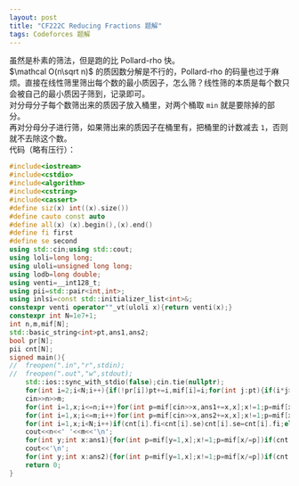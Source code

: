 ```yaml
---
layout: post
title: "CF222C Reducing Fractions 题解"
tags: Codeforces 题解
---
```


虽然是朴素的筛法，但是跑的比 Pollard-rho 快。  
$\mathcal O(n\sqrt n)$ 的质因数分解是不行的，Pollard-rho 的码量也过于麻烦。直接在线性筛里筛出每个数的最小质因子，怎么筛？线性筛的本质是每个数只会被自己的最小质因子筛到，记录即可。  
对分母分子每个数筛出来的质因子放入桶里，对两个桶取 `min` 就是要除掉的部分。  
再对分母分子进行筛，如果筛出来的质因子在桶里有，把桶里的计数减去 `1`，否则就不去除这个数。  
代码（略有压行）：
```cpp
#include<iostream>
#include<cstdio>
#include<algorithm>
#include<cstring>
#include<cassert>
#define siz(x) int((x).size())
#define cauto const auto
#define all(x) (x).begin(),(x).end()
#define fi first
#define se second
using std::cin;using std::cout;
using loli=long long;
using uloli=unsigned long long;
using lodb=long double;
using venti=__int128_t;
using pii=std::pair<int,int>;
using inlsi=const std::initializer_list<int>&;
constexpr venti operator""_vt(uloli x){return venti(x);}
constexpr int N=1e7+1;
int n,m,mif[N];
std::basic_string<int>pt,ans1,ans2;
bool pr[N];
pii cnt[N];
signed main(){
//	freopen(".in","r",stdin);
//	freopen(".out","w",stdout);
	std::ios::sync_with_stdio(false);cin.tie(nullptr);
	for(int i=2;i<N;i++){if(!pr[i])pt+=i,mif[i]=i;for(int j:pt){if(i*j>=N)break;pr[i*j]=true;mif[i*j]=j;if(i%j==0)break;}}
	cin>>n>>m;
	for(int i=1,x;i<=n;i++)for(int p=mif[cin>>x,ans1+=x,x];x!=1;p=mif[x/=p])cnt[p].fi++;
	for(int i=1,x;i<=m;i++)for(int p=mif[cin>>x,ans2+=x,x];x!=1;p=mif[x/=p])cnt[p].se++;
	for(int i=1,x;i<N;i++)if(cnt[i].fi<cnt[i].se)cnt[i].se=cnt[i].fi;else cnt[i].fi=cnt[i].se;
	cout<<n<<' '<<m<<'\n';
	for(int y;int x:ans1){for(int p=mif[y=1,x];x!=1;p=mif[x/=p])if(cnt[p].fi>0)cnt[p].fi--;else y*=p;cout<<y<<' ';}
	cout<<'\n';
	for(int y;int x:ans2){for(int p=mif[y=1,x];x!=1;p=mif[x/=p])if(cnt[p].se>0)cnt[p].se--;else y*=p;cout<<y<<' ';}
	return 0;
}
```